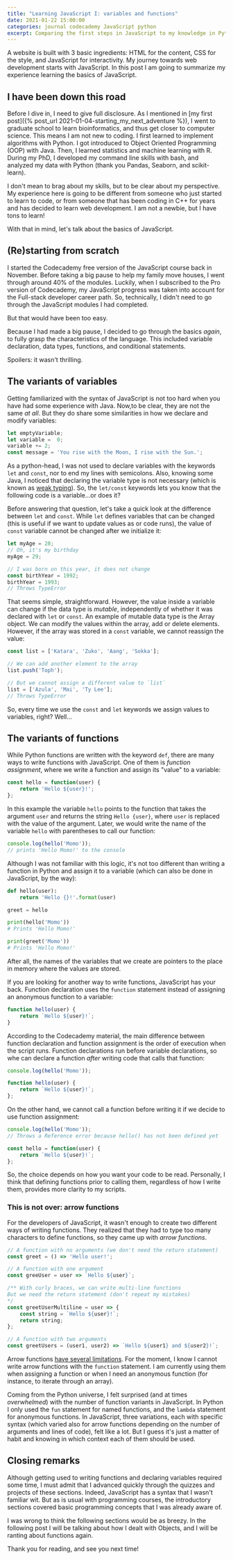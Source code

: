 ```yaml
---
title: "Learning JavaScript I: variables and functions"
date: 2021-01-22 15:00:00
categories: journal codecademy JavaScript python
excerpt: Comparing the first steps in JavaScript to my knowledge in Python.
---
```


A website is built with 3 basic ingredients: HTML for the content, CSS for the style, and JavaScript for interactivity. My journey towards web development starts with JavaScript. In this post I am going to summarize my experience learning the basics of JavaScript.

## I have been down this road

Before I dive in, I need to give full disclosure. As I mentioned in [my first post]({% post_url 2021-01-04-starting_my_next_adventure %}), I went to graduate school to learn bioinformatics, and thus get closer to computer science. This means I am not new to coding. I first learned to implement algorithms with Python. I got introduced to Object Oriented Programming (OOP) with Java. Then, I learned statistics and machine learning with R. During my PhD, I developed my command line skills with bash, and analyzed my data with Python (thank you Pandas, Seaborn, and scikit-learn). 

I don't mean to brag about my skills, but to be clear about my perspective. My experience here is going to be different from someone who just started to learn to code, or from someone that has been coding in C++ for years and has decided to learn web development. I am not a newbie, but I have tons to learn!

With that in mind, let's talk about the basics of JavaScript. 

## (Re)starting from scratch

I started the Codecademy free version of the JavaScript course back in November. Before taking a big pause to help my family move houses, I went through around 40% of the modules. Luckily, when I subscribed to the Pro version of Codecademy, my JavaScript progress was taken into account for the Full-stack developer career path. So, technically, I didn't need to go through the JavaScript modules I had completed. 

But that would have been too easy.

Because I had made a big pause, I decided to go through the basics *again*, to fully grasp the characteristics of the language. This included variable declaration, data types, functions, and conditional statements.

Spoilers: it wasn't thrilling. 

## The variants of variables

Getting familiarized with the syntax of JavaScript is not too hard when you have had some experience with Java. Now,to be clear, they are not the same *at all*. But they do share some similarities in how we declare and modify variables:

```javascript
let emptyVariable;
let variable =  0;
variable += 2;
const message = 'You rise with the Moon, I rise with the Sun.';
```

As a python-head, I was not used to declare variables with the keywords `let` and `const`, nor to end my lines with semicolons. Also, knowing some Java, I noticed that declaring the variable type is not necessary (which is known as [weak typing](https://en.wikipedia.org/wiki/Strong_and_weak_typing)). So, the `let/const` keywords lets you know that the following code is a variable...or does it?

Before answering that question, let's take a quick look at the difference between `let` and `const`. While `let` defines variables that can be changed (this is useful if we want to update values as or code runs), the value of `const` variable cannot be changed after we initialize it:

```javascript
let myAge = 28;
// Oh, it's my birthday
myAge = 29;

// I was born on this year, it does not change
const birthYear = 1992;
birthYear = 1993;
// Throws TypeError
```

That seems simple, straightforward. However, the value inside a variable can change if the data type is *mutable*, independently of whether it was declared with `let` or `const`. An example of mutable data type is the Array object. We can modify the values within the array, add or delete elements. However, if the array was stored in a `const` variable, we cannot reassign the value:

```javascript
const list = ['Katara', 'Zuko', 'Aang', 'Sokka'];

// We can add another element to the array
list.push('Toph');

// But we cannot assign a different value to `list`
list = ['Azula', 'Mai', 'Ty Lee']; 
// Throws TypeError
```
So, every time we use the `const` and `let` keywords we assign values to variables, right? Well...

## The variants of functions

While Python functions are written with the keyword `def`, there are many ways to write functions with JavaScript. One of them is *function assignment*, where we write a function and assign its "value" to a variable:

```javascript
const hello = function(user) {
    return 'Hello ${user}!';
};
```

In this example the variable `hello` points to the function that takes the argument `user` and returns the string `Hello {user}`, where `user` is replaced with the value of the argument. Later, we would write the name of the variable `hello` with parentheses to call our function:

```javascript
console.log(hello('Momo'));
// prints 'Hello Momo!' to the console
```

Although I was not familiar with this logic, it's not too different than writing a function in Python and assign it to a variable (which can also be done in JavaScript, by the way):

```python
def hello(user):
    return 'Hello {}!'.format(user)

greet = hello

print(hello('Momo'))
# Prints 'Hello Momo!'

print(greet('Momo'))
# Prints 'Hello Momo!'
```

After all, the names of the variables that we create are pointers to the place in memory where the values are stored. 

If you are looking for another way to write functions, JavaScript has your back. Function declaration uses the `function` statement instead of assigning an anonymous function to a variable:

```javascript
function hello(user) {
    return `Hello ${user}!`;
}
```
According to the Codecademy material, the main difference between function declaration and function assignment is the order of execution when the script runs. Function declarations run before variable declarations, so whe can declare a function *after* writing code that calls that function:

```javascript
console.log(hello('Momo'));

function hello(user) {
    return `Hello ${user}!`;
};
```

On the other hand, we cannot call a function before writing it if we decide to use function assignment:

```javascript
console.log(hello('Momo'));
// Throws a Reference error because hello() has not been defined yet

const hello = function(user) {
    return `Hello ${user}!`;
};

```

So, the choice depends on how you want your code to be read. Personally, I think that defining functions prior to calling them, regardless of how I write them, provides more clarity to my scripts.

### This is not over: arrow functions

For the developers of JavaScript, it wasn't enough to create two different ways of writing functions. They realized that they had to type too many characters to define functions, so they came up with *arrow functions*. 

```javascript
// A function with no arguments (we don't need the return statement)
const greet = () => 'Hello user!';

// A function with one argument
const greeUser = user => `Hello ${user}`;

/** With curly braces, we can write multi-line functions
But we need the return statement (don't repeat my mistakes)
*/
const greetUserMultiline = user => {
	const string = `Hello ${user}!`;
	return string; 
};

// A function with two arguments
const greetUsers = (user1, user2) => `Hello ${user1} and ${user2}!`;
```

Arrow functions [have several limitations](https://developer.mozilla.org/en-US/docs/Web/JavaScript/Reference/Functions/Arrow_functions). For the moment, I know I cannot write arrow functions with the `function` statement. I am currently using them when assigning a function or when I need an anonymous function (for instance, to iterate through an array).

Coming from the Python universe, I felt surprised (and at times *overwhelmed*) with the number of function variants in JavaScript. In Python I only used the `fun` statement for named functions, and the `lambda` statement for anonymous functions. In JavaScript, three variations, each with specific syntax (which varied also for arrow functions depending on the number of arguments and lines of code), felt like a lot. But I guess it's just a matter of habit and knowing in which context each of them should be used.

## Closing remarks

Although getting used to writing functions and declaring variables required some time, I must admit that I advanced quickly through the quizzes and projects of these sections. Indeed, JavaScript has a syntax that I wasn't familiar wit. But as is usual with programming courses, the introductory sections covered basic programming concepts that I was already aware of.

I was wrong to think the following sections would be as breezy. In the following post I will be talking about how I dealt with Objects, and I will be ranting about functions again.

Thank you for reading, and see you next time!
